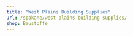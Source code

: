 ```yaml
---
title: "West Plains Building Supplies"
url: /spokane/west-plains-building-supplies/
shop: Baustoffe
---
```

